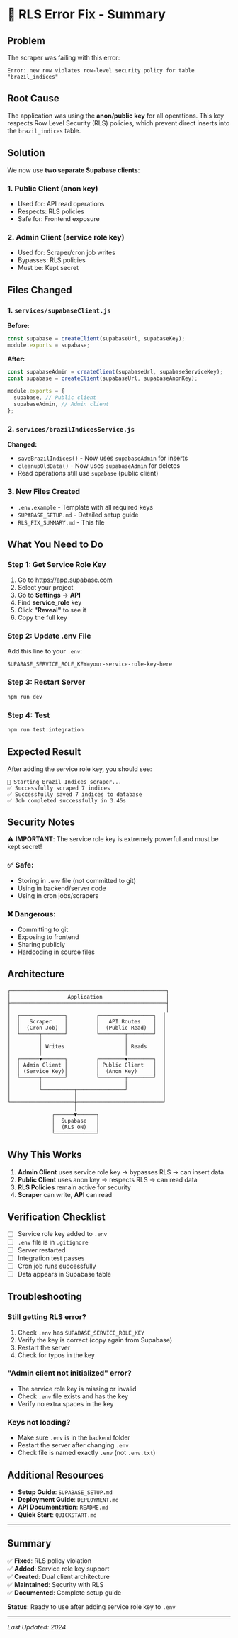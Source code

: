 # 🔧 RLS Error Fix - Summary

## Problem

The scraper was failing with this error:

```
Error: new row violates row-level security policy for table "brazil_indices"
```

## Root Cause

The application was using the **anon/public key** for all operations. This key respects Row Level Security (RLS) policies, which prevent direct inserts into the `brazil_indices` table.

## Solution

We now use **two separate Supabase clients**:

### 1. Public Client (anon key)

- Used for: API read operations
- Respects: RLS policies
- Safe for: Frontend exposure

### 2. Admin Client (service role key)

- Used for: Scraper/cron job writes
- Bypasses: RLS policies
- Must be: Kept secret

## Files Changed

### 1. `services/supabaseClient.js`

**Before:**

```javascript
const supabase = createClient(supabaseUrl, supabaseKey);
module.exports = supabase;
```

**After:**

```javascript
const supabaseAdmin = createClient(supabaseUrl, supabaseServiceKey);
const supabase = createClient(supabaseUrl, supabaseAnonKey);

module.exports = {
  supabase, // Public client
  supabaseAdmin, // Admin client
};
```

### 2. `services/brazilIndicesService.js`

**Changed:**

- `saveBrazilIndices()` - Now uses `supabaseAdmin` for inserts
- `cleanupOldData()` - Now uses `supabaseAdmin` for deletes
- Read operations still use `supabase` (public client)

### 3. New Files Created

- `.env.example` - Template with all required keys
- `SUPABASE_SETUP.md` - Detailed setup guide
- `RLS_FIX_SUMMARY.md` - This file

## What You Need to Do

### Step 1: Get Service Role Key

1. Go to https://app.supabase.com
2. Select your project
3. Go to **Settings** → **API**
4. Find **service_role** key
5. Click **"Reveal"** to see it
6. Copy the full key

### Step 2: Update .env File

Add this line to your `.env`:

```env
SUPABASE_SERVICE_ROLE_KEY=your-service-role-key-here
```

### Step 3: Restart Server

```bash
npm run dev
```

### Step 4: Test

```bash
npm run test:integration
```

## Expected Result

After adding the service role key, you should see:

```
🔄 Starting Brazil Indices scraper...
✅ Successfully scraped 7 indices
✅ Successfully saved 7 indices to database
✅ Job completed successfully in 3.45s
```

## Security Notes

⚠️ **IMPORTANT**: The service role key is extremely powerful and must be kept secret!

### ✅ Safe:

- Storing in `.env` file (not committed to git)
- Using in backend/server code
- Using in cron jobs/scrapers

### ❌ Dangerous:

- Committing to git
- Exposing to frontend
- Sharing publicly
- Hardcoding in source files

## Architecture

```
┌─────────────────────────────────────────────────┐
│                  Application                    │
├─────────────────────────────────────────────────┤
│                                                 │
│  ┌──────────────┐         ┌─────────────────┐  │
│  │   Scraper    │         │   API Routes    │  │
│  │  (Cron Job)  │         │  (Public Read)  │  │
│  └──────┬───────┘         └────────┬────────┘  │
│         │                          │           │
│         │ Writes                   │ Reads     │
│         │                          │           │
│  ┌──────▼───────┐         ┌────────▼────────┐  │
│  │ Admin Client │         │ Public Client   │  │
│  │ (Service Key)│         │  (Anon Key)     │  │
│  └──────┬───────┘         └────────┬────────┘  │
│         │                          │           │
│         └──────────┬───────────────┘           │
│                    │                           │
└────────────────────┼───────────────────────────┘
                     │
              ┌──────▼──────┐
              │  Supabase   │
              │  (RLS ON)   │
              └─────────────┘
```

## Why This Works

1. **Admin Client** uses service role key → bypasses RLS → can insert data
2. **Public Client** uses anon key → respects RLS → can read data
3. **RLS Policies** remain active for security
4. **Scraper** can write, **API** can read

## Verification Checklist

- [ ] Service role key added to `.env`
- [ ] `.env` file is in `.gitignore`
- [ ] Server restarted
- [ ] Integration test passes
- [ ] Cron job runs successfully
- [ ] Data appears in Supabase table

## Troubleshooting

### Still getting RLS error?

1. Check `.env` has `SUPABASE_SERVICE_ROLE_KEY`
2. Verify the key is correct (copy again from Supabase)
3. Restart the server
4. Check for typos in the key

### "Admin client not initialized" error?

- The service role key is missing or invalid
- Check `.env` file exists and has the key
- Verify no extra spaces in the key

### Keys not loading?

- Make sure `.env` is in the `backend` folder
- Restart the server after changing `.env`
- Check file is named exactly `.env` (not `.env.txt`)

## Additional Resources

- **Setup Guide**: `SUPABASE_SETUP.md`
- **Deployment Guide**: `DEPLOYMENT.md`
- **API Documentation**: `README.md`
- **Quick Start**: `QUICKSTART.md`

---

## Summary

✅ **Fixed**: RLS policy violation  
✅ **Added**: Service role key support  
✅ **Created**: Dual client architecture  
✅ **Maintained**: Security with RLS  
✅ **Documented**: Complete setup guide

**Status**: Ready to use after adding service role key to `.env`

---

_Last Updated: 2024_
